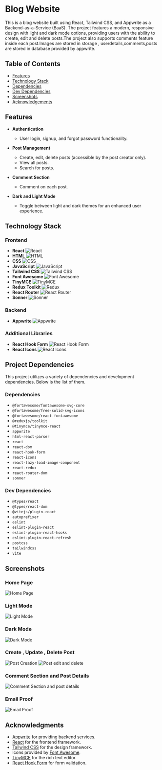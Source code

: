 # Blog Website

This is a blog website built using React, Tailwind CSS, and Appwrite as a Backend-as-a-Service (BaaS). The project features a modern, responsive design with light and dark mode options, providing users with the ability to create, edit and delete posts.The project also supports comments feature inside each post.Images are stored in storage , userdetails,comments,posts are stored in database provided by appwrite.

## Table of Contents

- [Features](#features)
- [Technology Stack](#technology-stack)
- [Dependencies](#dependencies)
- [Dev Dependencies](#dev-dependencies)
- [Screenshots](#screenshots)
- [Acknowledgements](#acknowledgments)

## Features

- **Authentication**
  - User login, signup, and forgot password functionality.
  
- **Post Management**
  - Create, edit, delete posts (accessible by the post creator only).
  - View all posts.
  - Search for posts.
  
- **Comment Section**
  - Comment on each post.
  
- **Dark and Light Mode**
  - Toggle between light and dark themes for an enhanced user experience.

## Technology Stack

### Frontend

- **React** ![React](https://img.shields.io/badge/React-20232A?style=flat&logo=react&logoColor=61DAFB)
- **HTML** ![HTML](https://img.shields.io/badge/HTML5-E34F26?style=flat&logo=html5&logoColor=white)
- **CSS** ![CSS](https://img.shields.io/badge/CSS3-1572B6?style=flat&logo=css3&logoColor=white)
- **JavaScript** ![JavaScript](https://img.shields.io/badge/JavaScript-F7DF1E?style=flat&logo=javascript&logoColor=black)
- **Tailwind CSS** ![Tailwind CSS](https://img.shields.io/badge/Tailwind_CSS-38B2AC?style=flat&logo=tailwind-css&logoColor=white)
- **Font Awesome** ![Font Awesome](https://img.shields.io/badge/Font%20Awesome-339AF0?style=flat&logo=font-awesome&logoColor=white)
- **TinyMCE** ![TinyMCE](https://img.shields.io/badge/TinyMCE-4C4CFF?style=flat&logo=tinymce&logoColor=white)
- **Redux Toolkit** ![Redux](https://img.shields.io/badge/Redux_Toolkit-764ABC?style=flat&logo=redux&logoColor=white)
- **React Router** ![React Router](https://img.shields.io/badge/React_Router-CA4245?style=flat&logo=react-router&logoColor=white)
- **Sonner** ![Sonner](https://img.shields.io/badge/Sonner-4285F4?style=flat&logo=google&logoColor=white)

### Backend

- **Appwrite** ![Appwrite](https://img.shields.io/badge/Appwrite-F02E65?style=flat&logo=appwrite&logoColor=white)

### Additional Libraries

- **React Hook Form** ![React Hook Form](https://img.shields.io/badge/React_Hook_Form-EC5990?style=flat&logo=react-hook-form&logoColor=white)
- **React Icons** ![React Icons](https://img.shields.io/badge/React_Icons-61DAFB?style=flat&logo=react&logoColor=white)

## Project Dependencies

This project utilizes a variety of dependencies and development dependencies. Below is the list of them.

### Dependencies

- `@fortawesome/fontawesome-svg-core`
- `@fortawesome/free-solid-svg-icons`
- `@fortawesome/react-fontawesome`
- `@reduxjs/toolkit`
- `@tinymce/tinymce-react`
- `appwrite`
- `html-react-parser`
- `react`
- `react-dom`
- `react-hook-form`
- `react-icons`
- `react-lazy-load-image-component`
- `react-redux`
- `react-router-dom`
- `sonner`

### Dev Dependencies

- `@types/react`
- `@types/react-dom`
- `@vitejs/plugin-react`
- `autoprefixer`
- `eslint`
- `eslint-plugin-react`
- `eslint-plugin-react-hooks`
- `eslint-plugin-react-refresh`
- `postcss`
- `tailwindcss`
- `vite`

## Screenshots

### Home Page

![Home Page](screenshots/home.png)

### Light Mode

![Light Mode](screenshots/light-mode.png)

### Dark Mode

![Dark Mode](screenshots/dark-mode.png)

### Create , Update , Delete Post

![Post Creation](screenshots/addpost.png)
![Post edit and delete](screenshots/edit-delete-post.png)

### Comment Section and Post Details

![Comment Section and post details](screenshots/cmnts+postdetails.png)

### Email Proof

![Email Proof](screenshots/email.png)

## Acknowledgments

- [Appwrite](https://appwrite.io/) for providing backend services.
- [React](https://reactjs.org/) for the frontend framework.
- [Tailwind CSS](https://tailwindcss.com/) for the design framework.
- Icons provided by [Font Awesome](https://fontawesome.com/).
- [TinyMCE](https://www.tiny.cloud/) for the rich text editor.
- [React Hook Form](https://react-hook-form.com/) for form validation.
